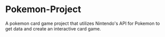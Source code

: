 # Pokemon-Project
A pokemon card game project that utilizes  Nintendo's API for Pokemon to get data and create an interactive card game.
